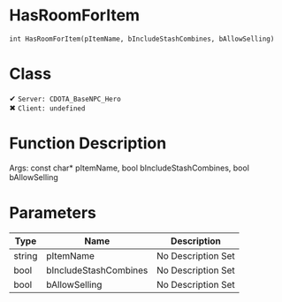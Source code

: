 # HasRoomForItem
```
int HasRoomForItem(pItemName, bIncludeStashCombines, bAllowSelling)
```
# Class
✔ `Server: CDOTA_BaseNPC_Hero`  
✖ `Client: undefined`  

# Function Description
Args: const char* pItemName, bool bIncludeStashCombines, bool bAllowSelling
# Parameters
Type|Name|Description
--|--|--
string|pItemName|No Description Set
bool|bIncludeStashCombines|No Description Set
bool|bAllowSelling|No Description Set
